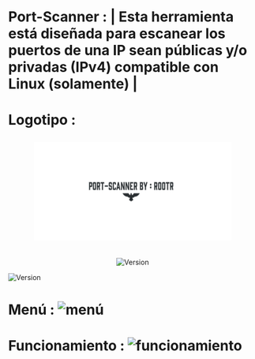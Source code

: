 # Port-Scanner : | Esta herramienta está diseñada para escanear los puertos de una IP sean públicas y/o privadas (IPv4) compatible con Linux (solamente) |

# Logotipo : <p align="center"> <img width="400" height="200" src="https://github.com/Rootteadoorg/Port-Scanner/blob/main/Fotos/logotipo.png"> </pag>

<p align="center"><img width="200px" alt="Version" src="https://img.shields.io/badge/Port-Scanner-green"/></p>
<p align="left"><img width="150px" alt="Version" src="https://img.shields.io/badge/version-1.1-red.svg?style=for-the-badge"/></p>


# Menú : ![menú](https://github.com/user-attachments/assets/b9630487-ca44-4322-bdce-ec2751e6449f)


# Funcionamiento : ![funcionamiento](https://github.com/user-attachments/assets/ec57d02e-4662-42e5-badc-ec34c8fa5238)
